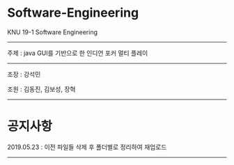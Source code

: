 # Software-Engineering
KNU 19-1 Software Engineering

***************************************************************

주제 : java GUI를 기반으로 한 인디언 포커 멀티 플레이

***************************************************************

조장 : 강석민

조원 : 김동진, 김보성, 장혁

***************************************************************
# 공지사항
2019.05.23 : 이전 파일들 삭제 후 폴더별로 정리하여 재업로드
***************************************************************
